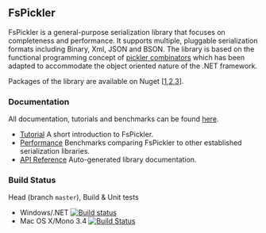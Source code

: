 ## FsPickler

FsPickler is a general-purpose serialization library that focuses on completeness and performance. 
It supports multiple, pluggable serialization formats including Binary, Xml, JSON and BSON. 
The library is based on the functional programming concept of 
[pickler combinators](http://lambda-the-ultimate.org/node/2243) 
which has been adapted to accommodate the object oriented nature of the .NET framework.

Packages of the library are available on Nuget [[1](http://www.nuget.org/packages/FsPickler),[2](http://www.nuget.org/packages/FsPickler.Json),[3](http://www.nuget.org/packages/FsPickler.CSharp)].

### Documentation

All documentation, tutorials and benchmarks can be found [here](http://nessos.github.io/FsPickler/).

* [Tutorial](http://nessos.github.io/FsPickler/tutorial.html) A short introduction to FsPickler.
* [Performance](https://github.com/nessos/FsPickler/wiki/Performance) Benchmarks comparing FsPickler to other established serialization libraries.
* [API Reference](http://nessos.github.io/FsPickler/reference/index.html) Auto-generated library documentation.

### Build Status

Head (branch `master`), Build & Unit tests

* Windows/.NET [![Build status](https://ci.appveyor.com/api/projects/status/vwthnxgal50ua8ej/branch/master)](https://ci.appveyor.com/project/nessos/fspickler)
* Mac OS X/Mono 3.4 [![Build Status](https://travis-ci.org/nessos/FsPickler.png?branch=master)](https://travis-ci.org/nessos/FsPickler/branches)
